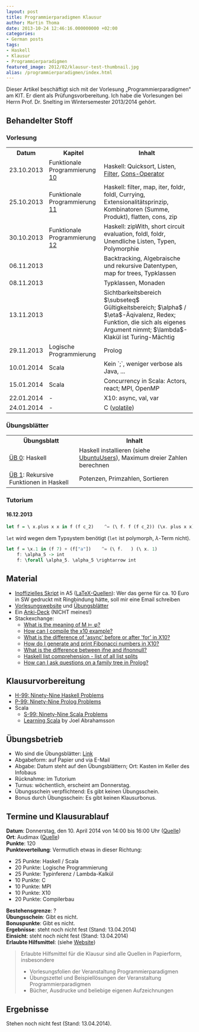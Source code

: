 ```yaml
---
layout: post
title: Programmierparadigmen Klausur
author: Martin Thoma
date: 2013-10-24 12:46:16.000000000 +02:00
categories:
- German posts
tags:
- Haskell
- Klausur
- Programmierparadigmen
featured_image: 2012/02/klausur-test-thumbnail.jpg
alias: /programmierparadigmen/index.html
---
```

<div class="info">Dieser Artikel beschäftigt sich mit der Vorlesung &bdquo;Programmierparadigmen&ldquo; am KIT. Er dient als Prüfungsvorbereitung. Ich habe die Vorlesungen bei Herrn Prof. Dr. Snelting im Wintersemester 2013/2014 gehört.</div>

## Behandelter Stoff ##
### Vorlesung ###
<table>
<tr>
    <th>Datum</th>
    <th>Kapitel</th>
    <th>Inhalt</th>
</tr>
<tr>
<td>23.10.2013</td>
<td>Funktionale Programmierung <a href="http://pp.ipd.kit.edu/lehre/WS201314/paradigmen/intern/10_FunktionaleProgrammierung.pdf">10</a></td>
<td>Haskell: Quicksort, Listen, <a href="http://learnyouahaskell.com/higher-order-functions#maps-and-filters">Filter</a>, <a href="http://www.haskell.org/haskellwiki/Syntactic_sugar/Cons">Cons-Operator</a></td>
</tr>
<tr>
<td>25.10.2013</td>
<td>Funktionale Programmierung <a href="http://pp.ipd.kit.edu/lehre/WS201314/paradigmen/intern/11_FunktionaleProgrammierung.pdf">11</a></td>
<td>Haskell: filter, map, iter, foldr, foldl, Currying, Extensionalitätsprinzip, Kombinatoren (Summe, Produkt), flatten, cons, zip</td>
</tr>
<tr>
<td>30.10.2013</td>
<td>Funktionale Programmierung <a href="http://pp.ipd.kit.edu/lehre/WS201314/paradigmen/intern/12_FunktionaleProgrammierung.pdf">12</a></td>
<td>Haskell: zipWith, short circuit evaluation, foldl, foldr, Unendliche Listen, Typen, Polymorphie</td>
</tr>
<tr>
<td>06.11.2013</td>
<td></td>
<td>Backtracking, Algebraische und rekursive Datentypen, map for trees, Typklassen</td>
</tr>
<tr>
<td>08.11.2013</td>
<td>&nbsp;</td>
<td>Typklassen, Monaden</td>
</tr>
<tr>
<td>13.11.2013</td>
<td>&nbsp;</td>
<td>Sichtbarkeitsbereich $\subseteq$ Gültigkeitsbereich; $\alpha$ / $\eta$-Äqivalenz, Redex; Funktion, die sich als eigenes Argument nimmt; $\lambda$-Klakül ist Turing-Mächtig</td>
</tr>
<tr>
<td>29.11.2013</td>
<td>Logische Programmierung</td>
<td>Prolog</td>
</tr>
<tr>
<td>10.01.2014</td>
<td>Scala</td>
<td>Kein `;`, weniger verbose als Java, ...</td>
</tr>
<tr>
<td>15.01.2014</td>
<td>Scala</td>
<td>Concurrency in Scala: Actors, react; MPI, OpenMP</td>
</tr>
<tr>
<td>22.01.2014</td>
<td>-</td>
<td>X10: async, val, var</td>
</tr>
<tr>
<td>24.01.2014</td>
<td>-</td>
<td>C (<abbr title="Immer aus Hauptspeicher, nie aus Cache holen">volatile</abbr>)</td>
</tr>
</table>

### Übungsblätter ###
<table>
  <tr>
    <th>Übungsblatt</th>
    <th>Inhalt</th>
  </tr>
  <tr>
    <td><a href="http://pp.ipd.kit.edu/lehre/WS201314/paradigmen/uebung/blaetter/blatt0.pdf" rel="nofollow">ÜB 0</a>: Haskell</td>
    <td>Haskell installieren (siehe <a href="http://wiki.ubuntuusers.de/Haskell">UbuntuUsers</a>), Maximum dreier Zahlen berechnen</td>
  </tr>
  <tr>
    <td><a href="http://pp.ipd.kit.edu/lehre/WS201314/paradigmen/uebung/blaetter/blatt1.pdf" rel="nofollow">ÜB 1</a>: Rekursive Funktionen in Haskell</td>
    <td>Potenzen, Primzahlen, Sortieren</td>
  </tr>
</table>

### Tutorium ###
#### 16.12.2013 ####

```haskell
let f = \ x.plus x x in f (f c_2)    ^= (\ f. f (f c_2)) (\x. plus x x)
```

`let` wird wegen dem Typsystem benötigt (`let` ist polymorph, 
$\lambda$-Term nicht).

```haskell
let f = \x.1 in (f 7) + (f["a"])    ^= (\ f.   ) (\ x. 1)
    f: \alpha_5 -> int
    f: \forall \alpha_5. \alpha_5 \rightarrow int 
```


## Material ##
* [Inoffizielles Skript](https://github.com/MartinThoma/LaTeX-examples/blob/master/documents/Programmierparadigmen/Programmierparadigmen.pdf?raw=true) in A5 ([LaTeX-Quellen](https://github.com/MartinThoma/LaTeX-examples/tree/master/documents/Programmierparadigmen)): Wer das gerne für ca. 10 Euro in SW gedruckt mit Ringbindung hätte, soll mir eine Email schreiben
* [Vorlesungswebsite](http://pp.ipd.kit.edu/lehre/WS201314/paradigmen/) und [Übungsblätter](http://pp.ipd.kit.edu/lehre/WS201314/paradigmen/uebung/#unterlagen)
* Ein [Anki-Deck](https://ankiweb.net/shared/info/3121773115) (NICHT meines!)
* Stackexchange:
  * [What is the meaning of M ⊨ φ?](http://math.stackexchange.com/q/704401/6876)
  * [How can I compile the x10 example?](http://stackoverflow.com/q/22283936/562769)
  * [What is the difference of 'async' before or after 'for' in X10?](http://stackoverflow.com/q/22643004/562769)
  * [How do I generate and print Fibonacci numbers in X10?](http://stackoverflow.com/q/22709063/562769)
  * [What is the difference between ifne and ifnonnull?](http://stackoverflow.com/q/22731293/562769)
  * [Haskell list comprehension - list of all list splits](http://stackoverflow.com/q/22594719/562769)
  * [How can I ask questions on a family tree in Prolog?](http://stackoverflow.com/q/22177931/562769)

## Klausurvorbereitung
* [H-99: Ninety-Nine Haskell Problems](http://www.haskell.org/haskellwiki/H-99:_Ninety-Nine_Haskell_Problems)
* [P-99: Ninety-Nine Prolog Problems](https://sites.google.com/site/prologsite/prolog-problems)
* Scala
  * [S-99: Ninety-Nine Scala Problems](http://aperiodic.net/phil/scala/s-99/)
  * [Learning Scala](http://joelabrahamsson.com/learning-scala/) by Joel Abrahamsson

## Übungsbetrieb

* Wo sind die Übungsblätter: [Link](http://pp.ipd.kit.edu/lehre/WS201314/paradigmen/uebung/#unterlagen)
* Abgabeform: auf Papier und via E-Mail
* Abgabe: Datum steht auf den Übungsblättern; Ort: Kasten im Keller des Infobaus
* Rücknahme: im Tutorium
* Turnus: wöchentlich, erscheint am Donnerstag.
* Übungsschein verpflichtend: Es gibt keinen Übungsschein.
* Bonus durch Übungsschein: Es gibt keinen Klausurbonus.

## Termine und Klausurablauf
**Datum**: Donnerstag, den 10. April 2014 von 14:00 bis 16:00 Uhr ([Quelle](https://pp.info.uni-karlsruhe.de/lehre/WS201314/paradigmen/))<br/>
**Ort**: Audimax ([Quelle](https://pp.info.uni-karlsruhe.de/lehre/WS201314/paradigmen/#klausuren))<br/>
**Punkte**: 120<br/>
**Punkteverteilung**: Vermutlich etwas in dieser Richtung:

* 25 Punkte: Haskell / Scala
* 20 Punkte: Logische Programmierung
* 25 Punkte: Typinferenz / Lambda-Kalkül
* 10 Punkte: C
* 10 Punkte: MPI
* 10 Punkte: X10
* 20 Punkte: Compilerbau

**Bestehensgrenze**: ?<br/>
**Übungsschein**: Gibt es nicht.<br/>
**Bonuspunkte**: Gibt es nicht.<br/>
**Ergebnisse**: steht noch nicht fest (Stand: 13.04.2014)<br/>
**Einsicht**: steht noch nicht fest (Stand: 13.04.2014)<br/>
**Erlaubte Hilfsmittel**: (siehe <a href="http://pp.ipd.kit.edu/lehre/WS201314/paradigmen/">Website</a>)

<blockquote>Erlaubte Hilfsmittel für die Klausur sind alle Quellen in Papierform, insbesondere
<ul>
<li>Vorlesungsfolien der Veranstaltung Programmierparadigmen</li>
<li>Übungszettel und Beispiellösungen der Veranstaltung Programmierparadigmen</li>
<li>Bücher, Ausdrucke und beliebige eigenen Aufzeichnungen</li>
</ul>
</blockquote>

## Ergebnisse
Stehen noch nicht fest (Stand: 13.04.2014).
